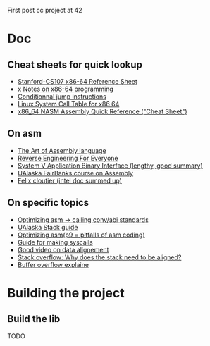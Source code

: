 First post cc project at 42

# Doc

## Cheat sheets for quick lookup

- [Stanford-CS107 x86-64 Reference Sheet](https://web.stanford.edu/class/archive/cs/cs107/cs107.1252/resources/x86-64-reference.pdf)
- x [Notes on x86-64 programming](https://usr.lmf.cnrs.fr/~jcf/ens/compil/x86-64.pdf)
- [Conditionnal jump instructions](https://www.philadelphia.edu.jo/academics/qhamarsheh/uploads/Lecture%2018%20Conditional%20Jumps%20Instructions.pdf)
- [Linux System Call Table for x86 64](https://blog.rchapman.org/posts/Linux_System_Call_Table_for_x86_64/)
- [x86_64 NASM Assembly Quick Reference ("Cheat Sheet")](https://www.cs.uaf.edu/2017/fall/cs301/reference/x86_64.html)

## On asm

- [The Art of Assembly language](https://www.ic.unicamp.br/~pannain/mc404/aulas/pdfs/Art%20Of%20Intel%20x86%20Assembly.pdf)
- [Reverse Engineering For Everyone](https://0xinfection.github.io/reversing/reversing-for-everyone.pdf)
- [System V Application Binary Interface (lengthy, good summary)](https://refspecs.linuxbase.org/elf/x86_64-abi-0.99.pdf)
- [UAlaska FairBanks course on Assembly](https://www.cs.uaf.edu/2010/fall/cs301/)
- [Felix cloutier (intel doc summed up)](https://www.felixcloutier.com/x86/index.html)


## On specific topics

- [Optimizing asm -> calling conv/abi standards](https://www.agner.org/optimize/optimizing_assembly.pdf#%5B%7B%22num%22%3A53%2C%22gen%22%3A0%7D%2C%7B%22name%22%3A%22XYZ%22%7D%2C87%2C158%2C0%5D)
- [UAlaska Stack guide](https://www.cs.uaf.edu/2010/fall/cs301/lecture/10_06_the_stack.html)
- [Optimizing asm(p9 = pitfalls of asm coding)](https://www.agner.org/optimize/optimizing_assembly.pdf)
- [Guide for making syscalls](https://en.wikibooks.org/wiki/X86_Assembly/Interfacing_with_Linux)
- [Good video on data alignement](https://www.youtube.com/watch?v=OKjOZBaKlOc)
- [Stack overflow: Why does the stack need to be aligned?](https://stackoverflow.com/questions/49391001/why-does-the-x86-64-amd64-system-v-abi-mandate-a-16-byte-stack-alignment)
- [Buffer overflow explaine](https://insecure.org/stf/smashstack.html)


# Building the project

## Build the lib

TODO
